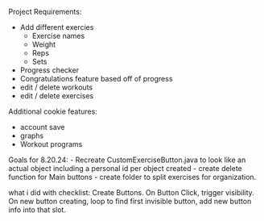 Project Requirements:
- Add different exercies
    * Exercise names
    * Weight
    * Reps
    * Sets
- Progress checker
- Congratulations feature based off of progress
- edit / delete workouts
- edit / delete exercises

Additional cookie features:
- account save
- graphs
- Workout programs

Goals for 8.20.24:
    - Recreate CustomExerciseButton.java to look like an actual object including a personal id per object created
    - create delete function for Main buttons
    - create folder to split exercises for organization.

what i did with checklist:
Create Buttons. 
On Button Click, trigger visibility. 
On new button creating, loop to find first invisible button, add new button info into that slot. 